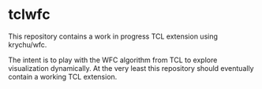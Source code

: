 # tclwfc

This repository contains a work in progress TCL extension using krychu/wfc.


The intent is to play with the WFC algorithm from TCL to explore visualization
dynamically. At the very least this repository should eventually contain
a working TCL extension.
